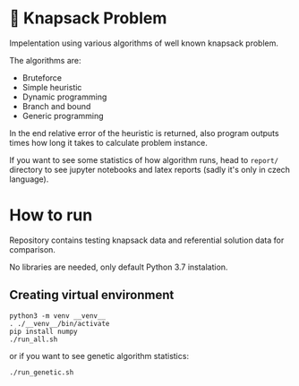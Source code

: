 # 🎒 Knapsack Problem

Impelentation using various algorithms of well known knapsack problem.


The algorithms are:

- Bruteforce 
- Simple heuristic
- Dynamic programming
- Branch and bound
- Generic programming

In the end relative error of the heuristic is returned, also program outputs times how long it takes to calculate problem instance.

If you want to see some statistics of how algorithm runs, head to `report/` directory to see jupyter notebooks and latex reports (sadly it's only in czech language).
# How to run

Repository contains testing knapsack data and referential solution data for comparison.

No libraries are needed, only default Python 3.7 instalation.

## Creating virtual environment

```
python3 -m venv __venv__
. ./__venv__/bin/activate
pip install numpy
./run_all.sh
```
or if you want to see genetic algorithm statistics:
```
./run_genetic.sh
```

